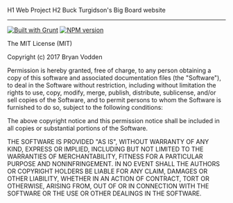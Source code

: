 H1 Web Project
H2 Buck Turgidson's Big Board website
***

[![Built with Grunt](https://cdn.gruntjs.com/builtwith.png)](http://gruntjs.com/)
[![NPM version](https://badge.fury.io/js/package.svg)](http://badge.fury.io/js/package)



The MIT License (MIT)

Copyright (c) 2017 Bryan Vodden

Permission is hereby granted, free of charge, to any person obtaining a copy
of this software and associated documentation files (the "Software"), to deal
in the Software without restriction, including without limitation the rights
to use, copy, modify, merge, publish, distribute, sublicense, and/or sell
copies of the Software, and to permit persons to whom the Software is
furnished to do so, subject to the following conditions:

The above copyright notice and this permission notice shall be included in
all copies or substantial portions of the Software.

THE SOFTWARE IS PROVIDED "AS IS", WITHOUT WARRANTY OF ANY KIND, EXPRESS OR
IMPLIED, INCLUDING BUT NOT LIMITED TO THE WARRANTIES OF MERCHANTABILITY,
FITNESS FOR A PARTICULAR PURPOSE AND NONINFRINGEMENT. IN NO EVENT SHALL THE
AUTHORS OR COPYRIGHT HOLDERS BE LIABLE FOR ANY CLAIM, DAMAGES OR OTHER
LIABILITY, WHETHER IN AN ACTION OF CONTRACT, TORT OR OTHERWISE, ARISING FROM,
OUT OF OR IN CONNECTION WITH THE SOFTWARE OR THE USE OR OTHER DEALINGS IN
THE SOFTWARE.
